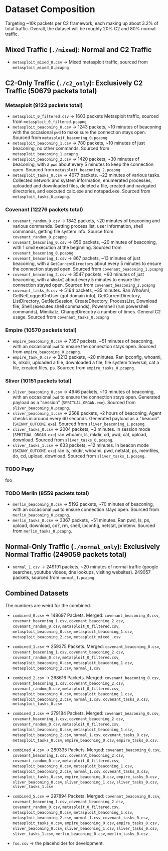 # Dataset Composition

Targeting ~10k packets per C2 framework, each making up about 3.2% of total traffic. Overall, the dataset will be roughly 20% C2 and 80% normal traffic.

## Mixed Traffic (`./mixed`): Normal and C2 Traffic
- `metasploit_mixed_0.csv` → Mixed metasploit traffic, sourced from `metasploit_mixed_0.pcapng`

## C2-Only Traffic (`./c2_only`): Exclusively C2 Traffic (50679 packets total)
### Metasploit (9123 packets total)
- `metasploit_0_filtered.csv` → 1603 packets Metasploit traffic, sourced from `metasploit_0_filtered.pcapng`
- `metasploit_beaconing_0.csv` → 1243 packets, ~10 minutes of beaconing with the occasional `pwd` to make sure the connection stays open. Sourced from `metasploit_beaconing_0.pcapng`
- `metasploit_beaconing_1.csv` → 780 packets, ~10 minutes of just beaconing, no other commands. Sourced from `metasploit_beaconing_1.pcapng`
- `metasploit_beaconing_2.csv` → 1420 packets, ~30 minutes of beaconing, with a `pwd` about every 5 minutes to keep the connection open. Sourced from `metasploit_beaconing_2.pcapng`
- `metasploit_tasks_0.csv`  → 4077 packets. ~22 minutes of various tasks. Collected network and system information, enumerated processes, uploaded and downloaded files, deleted a file, created and navigated directories, and executed calc.exe and notepad.exe. Sourced from `metasploit_tasks_0.pcapng`.
### Covenant (12276 packets total)
- `covenant_random_0.csv` → 1842 packets, ~20 minutes of beaconing and various commands. Getting process list, user information, shell commands, getting file system info. Source from `covenant_random_0.pcapng`
- `covenant_beaconing_0.csv` → 856 packets, ~20 minutes of beaconing, with 1 cmd execution at the beginning. Sourced from `covenant_beaconing_0.pcapng`
- `covenant_beaconing_1.csv` → 867 packets, ~13 minutes of just beaconing, with a `GetCurrentDirectory` about every 5 minutes to ensure the connection stayed open. Sourced from `covenant_beaconing_1.pcapng`
- `covenant_beaconing_2.csv` → 3547 packets, ~60 minutes of just beaconing, with a `WhoAmI` about every 5 minutes to ensure the connection stayed open. Sourced from `covenant_beaconing_2.pcapng`
- `covenant_tasks_0.csv` → 5164 packets, ~35 minutes. Ran WhoAmI, GetNetLoggedOnUser (got domain info), GetCurrentDirectory, ListDirectory, GetNetSession, CreateDirectory, ProcessList, Download file, Shell (executes shell commands), Powershell (run powershell commands), Mimikatz, ChangeDirecotry a number of times. General C2 usage. Sourced from `covenant_tasks_0.pcapng`

### Empire (10570 packets total)
- `empire_beaconing_0.csv` → 7357 packets, ~51 minutes of beaconing, with an occasional `pwd` to ensure the connection stays open. Sourced from `empire_beaconing_0.pcapng`.
- `empire_task_0.csv` → 3213 packets, ~20 minutes. Ran ipconfig, whoami, ls, mkdir, uploaded a file, downloaded a file, file system traversal, cat a file, created files, ps. Sourced from `empire_tasks_0.pcapng`.

### Sliver (10151 packets total)
- `sliver_beaconing_0.csv` → 4946 packets, ~10 minutes of beaconing, with an occasional `pwd` to ensure the connection stays open. Generated payload as a "session" (`SPRITUAL_ORGAN.exe`). Sourced from `sliver_beaconing_0.pcapng`.
- `sliver_beaconing_1.csv` → 2568 packets, ~2 hours of beaconing, Agent checks in around every 60 seconds. Generated payload as a "beacon" (`SKINNY_OUTCOME.exe`). Sourced from `sliver_beaconing_1.pcapng`.
- `sliver_tasks_0.csv` →  2004 packets, ~3 minutes. In session mode (`SPRITUAL_ORGAN.exe`) ran whoami, ls, mkdir, cd, pwd, cat, upload, download. Sourced from `sliver_tasks_0.pcapng`.
- `sliver_tasks_1.csv`  → 633 packets, ~12 minutes. In beacon mode (`SKINNY_OUTCOME.exe`) ran ls, mkdir, whoami, pwd, netstat, ps, memfiles, do, cd, upload, download. Sourced from `sliver_tasks_1.pcapng`.


### TODO Pupy
foo

### TODO Merlin (8559 packets total)
- `merlin_beaconing_0.csv` → 5192 packets, ~70 minutes of beaconing, with an occasional `pwd` to ensure connection stays open. Sourced from `merlin_beaconing_0.pcapng`.
- `merlin_tasks_0.csv` → 3367 packets, ~51 minutes. Ran pwd, ls, ps, upload, download, cd?, rm, shell, ipconfig, netstat, printenv. Sourced from `merlin_tasks_0.pcapng`.

## Normal-Only Traffic (`./normal_only`): Exclusively Normal Traffic (249059 packets total)
- `normal_1.csv` → 249191 packets, ~20 minutes of normal traffic (google searches, youtube videos, dns lookups, visiting websites). 249057 packets, sourced from `normal_1.pcapng`

## Combined Datasets
The numbers are weird for the combined.
<!-- - `mixed_combined.csv` → All mixed traffic CSVs merged
- `c2only_combined.csv` → All C2-only traffic CSVs merged
- `normalonly_combined.csv` → All normal-only traffic CSVs merged. -->
<!-- - `full_dataset.csv` → EVERYTHING merged (mixed + C2-only + normal) -->
- `combined_0.csv` → 148697 Packets. Merged: `covenant_beaconing_0.csv`, `covenant_beaconing_1.csv`, `covenant_beaconing_2.csv`, `covenant_random_0.csv`, `metasploit_0_filtered.csv`, `metasploit_beaconing_0.csv`, `metasploit_beaconing_1.csv`, `metasploit_beaconing_2.csv`, `metasploit_mixed_.csv`

- `combined_1.csv` → 259375 Packets. Merged: `covenant_beaconing_0.csv`, `covenant_beaconing_1.csv`, `covenant_beaconing_2.csv`, `covenant_random_0.csv`, `metasploit_0_filtered.csv`, `metasploit_beaconing_0.csv`, `metasploit_beaconing_1.csv`, `metasploit_beaconing_2.csv`, `normal_1.csv`

- `combined_2.csv` → 268616 Packets. Merged: `covenant_beaconing_0.csv`, `covenant_beaconing_1.csv`, `covenant_beaconing_2.csv`, `covenant_random_0.csv`, `metasploit_0_filtered.csv`, `metasploit_beaconing_0.csv`, `metasploit_beaconing_1.csv`, `metasploit_beaconing_2.csv`, `normal_1.csv`, `covenant_tasks_0.csv`, `metasploit_tasks_0.csv`

- `combined_3.csv` → 279184 Packets. Merged: `covenant_beaconing_0.csv`, `covenant_beaconing_1.csv`, `covenant_beaconing_2.csv`, `covenant_random_0.csv`, `metasploit_0_filtered.csv`, `metasploit_beaconing_0.csv`, `metasploit_beaconing_1.csv`, `metasploit_beaconing_2.csv`, `normal_1.csv`, `covenant_tasks_0.csv`, `metasploit_tasks_0.csv`, `empire_beaconing_0.csv`, `empire_tasks_0.csv`.

- `combined_4.csv` → 289335 Packets. Merged: `covenant_beaconing_0.csv`, `covenant_beaconing_1.csv`, `covenant_beaconing_2.csv`, `covenant_random_0.csv`, `metasploit_0_filtered.csv`, `metasploit_beaconing_0.csv`, `metasploit_beaconing_1.csv`, `metasploit_beaconing_2.csv`, `normal_1.csv`, `covenant_tasks_0.csv`, `metasploit_tasks_0.csv`, `empire_beaconing_0.csv`, `empire_tasks_0.csv` , `sliver_beaconing_0.csv`, `sliver_beaconing_1.csv`, `sliver_tasks_0.csv`, `sliver_tasks_1.csv`

- `combined_5.csv` → 297894 Packets. Merged: `covenant_beaconing_0.csv`, `covenant_beaconing_1.csv`, `covenant_beaconing_2.csv`, `covenant_random_0.csv`, `metasploit_0_filtered.csv`, `metasploit_beaconing_0.csv`, `metasploit_beaconing_1.csv`, `metasploit_beaconing_2.csv`, `normal_1.csv`, `covenant_tasks_0.csv`, `metasploit_tasks_0.csv`, `empire_beaconing_0.csv`, `empire_tasks_0.csv` , `sliver_beaconing_0.csv`, `sliver_beaconing_1.csv`, `sliver_tasks_0.csv`, `sliver_tasks_1.csv`, `merlin_beaconing_0.csv`, `merlin_tasks_0.csv`

- `foo.csv` -> the placeholder for development. 